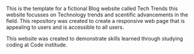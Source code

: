 This is the template for a fictional Blog website called Tech Trends this website focusses on Technology trends and scentific advancements in the field. This repository was created to create a responsive web page that is appealing to users and is accessible to all users. 


This website was created to demonstrate skills learned through studying coding at Code institude. 